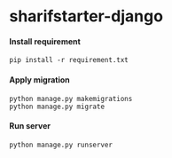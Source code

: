# sharifstarter-django

#### Install requirement
```
pip install -r requirement.txt
```

#### Apply migration
```
python manage.py makemigrations
python manage.py migrate
```

#### Run server
```
python manage.py runserver
```
